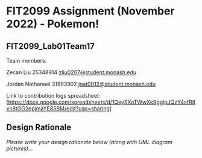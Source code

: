 # FIT2099 Assignment (November 2022) - Pokemon!

## FIT2099_Lab01Team17
Team members:

Zecan Liu 25348914 zliu0207@student.monash.edu

Jordan Nathanael 31893902  jnat0012@student.monash.edu

Link to contribution logs spreadsheet: [https://docs.google.com/spreadsheets/d/1QeySXoTWwXk9gglpJQzY4sfR8xn8tGG2epjmaYE85BM/edit?usp=sharing]

## Design Rationale

_Please write your design rationale below (along with UML diagram pictures)..._
